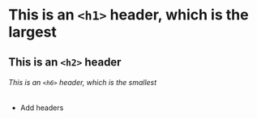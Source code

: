 # This is an `<h1>` header, which is the largest

## This is an `<h2>` header

###### This is an `<h6>` header, which is the smallest







+ Add headers
